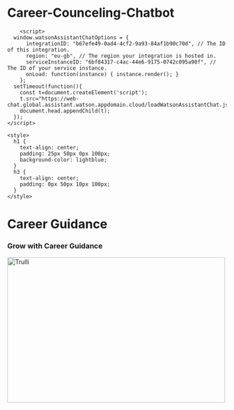 # Career-Counceling-Chatbot
<!doctype html>
<html lang="en">
  <head>
    <title> Career Guiadance</title>

        <script>
      window.watsonAssistantChatOptions = {
          integrationID: "b67efe49-0ad4-4cf2-9a93-84af1b90c70d", // The ID of this integration.
          region: "eu-gb", // The region your integration is hosted in.
          serviceInstanceID: "6bf84317-c4ac-44e6-9175-0742c095a90f", // The ID of your service instance.
          onLoad: function(instance) { instance.render(); }
        };
      setTimeout(function(){
        const t=document.createElement('script');
        t.src="https://web-chat.global.assistant.watson.appdomain.cloud/loadWatsonAssistantChat.js";
        document.head.appendChild(t);
      });
    </script>

    <style>
      h1 {
        text-align: center;
        padding: 25px 50px 0px 100px;
        background-color: lightblue;
      }
      h3 {
        text-align: center;
        padding: 0px 50px 10px 100px;
      }
    </style>

  </head>

<body>
              <h1> Career Guidance </h1>
              <h3> Grow with Career Guidance </h3>
              <div>
                <img src="C:\Users\HP\Desktop\tai\CC\Career-Counselling.png" alt="Trulli" width="500" height="333">
                </div>

  </body>
</html>
